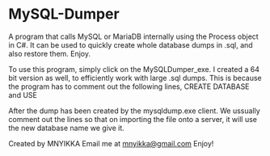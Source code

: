 # MySQL-Dumper
A program that calls MySQL or MariaDB internally using the Process object in C#. It can be used to quickly create whole database dumps in .sql, and also restore them. Enjoy.

To use this program, simply click on the MySQLDumper_exe.
I created a 64 bit version as well, to efficiently work with large .sql dumps.
This is because the program has to comment out the following lines,
CREATE DATABASE
and 
USE <DATABASE>

After the dump has been created by the mysqldump.exe client.
We ussually comment out the lines so that on importing the file onto a server, it will use the new database name we give it.

Created by MNYIKKA
Email me at mnyikka@gmail.com
Enjoy!
